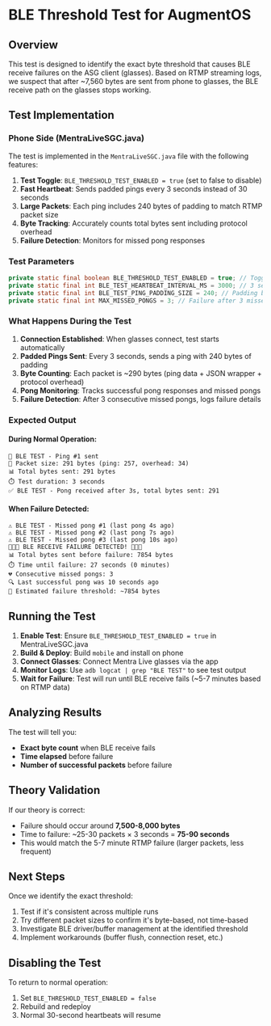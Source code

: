 # BLE Threshold Test for AugmentOS

## Overview
This test is designed to identify the exact byte threshold that causes BLE receive failures on the ASG client (glasses). Based on RTMP streaming logs, we suspect that after ~7,560 bytes are sent from phone to glasses, the BLE receive path on the glasses stops working.

## Test Implementation

### Phone Side (MentraLiveSGC.java)
The test is implemented in the `MentraLiveSGC.java` file with the following features:

1. **Test Toggle**: `BLE_THRESHOLD_TEST_ENABLED = true` (set to false to disable)
2. **Fast Heartbeat**: Sends padded pings every 3 seconds instead of 30 seconds
3. **Large Packets**: Each ping includes 240 bytes of padding to match RTMP packet size
4. **Byte Tracking**: Accurately counts total bytes sent including protocol overhead
5. **Failure Detection**: Monitors for missed pong responses

### Test Parameters
```java
private static final boolean BLE_THRESHOLD_TEST_ENABLED = true; // Toggle test
private static final int BLE_TEST_HEARTBEAT_INTERVAL_MS = 3000; // 3 seconds
private static final int BLE_TEST_PING_PADDING_SIZE = 240; // Padding bytes
private static final int MAX_MISSED_PONGS = 3; // Failure after 3 missed pongs
```

### What Happens During the Test

1. **Connection Established**: When glasses connect, test starts automatically
2. **Padded Pings Sent**: Every 3 seconds, sends a ping with 240 bytes of padding
3. **Byte Counting**: Each packet is ~290 bytes (ping data + JSON wrapper + protocol overhead)
4. **Pong Monitoring**: Tracks successful pong responses and missed pongs
5. **Failure Detection**: After 3 consecutive missed pongs, logs failure details

### Expected Output

#### During Normal Operation:
```
🔬 BLE TEST - Ping #1 sent
📏 Packet size: 291 bytes (ping: 257, overhead: 34)
📊 Total bytes sent: 291 bytes
⏱️ Test duration: 3 seconds
✅ BLE TEST - Pong received after 3s, total bytes sent: 291
```

#### When Failure Detected:
```
⚠️ BLE TEST - Missed pong #1 (last pong 4s ago)
⚠️ BLE TEST - Missed pong #2 (last pong 7s ago)
⚠️ BLE TEST - Missed pong #3 (last pong 10s ago)
🚨🚨🚨 BLE RECEIVE FAILURE DETECTED! 🚨🚨🚨
📊 Total bytes sent before failure: 7854 bytes
⏱️ Time until failure: 27 seconds (0 minutes)
💔 Consecutive missed pongs: 3
🔍 Last successful pong was 10 seconds ago
📐 Estimated failure threshold: ~7854 bytes
```

## Running the Test

1. **Enable Test**: Ensure `BLE_THRESHOLD_TEST_ENABLED = true` in MentraLiveSGC.java
2. **Build & Deploy**: Build `mobile` and install on phone
3. **Connect Glasses**: Connect Mentra Live glasses via the app
4. **Monitor Logs**: Use `adb logcat | grep "BLE TEST"` to see test output
5. **Wait for Failure**: Test will run until BLE receive fails (~5-7 minutes based on RTMP data)

## Analyzing Results

The test will tell you:
- **Exact byte count** when BLE receive fails
- **Time elapsed** before failure
- **Number of successful packets** before failure

## Theory Validation

If our theory is correct:
- Failure should occur around **7,500-8,000 bytes**
- Time to failure: ~25-30 packets × 3 seconds = **75-90 seconds**
- This would match the 5-7 minute RTMP failure (larger packets, less frequent)

## Next Steps

Once we identify the exact threshold:
1. Test if it's consistent across multiple runs
2. Try different packet sizes to confirm it's byte-based, not time-based
3. Investigate BLE driver/buffer management at the identified threshold
4. Implement workarounds (buffer flush, connection reset, etc.)

## Disabling the Test

To return to normal operation:
1. Set `BLE_THRESHOLD_TEST_ENABLED = false`
2. Rebuild and redeploy
3. Normal 30-second heartbeats will resume